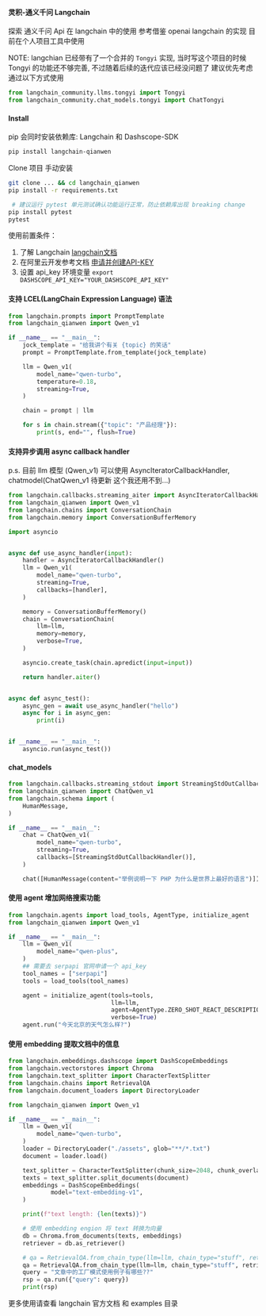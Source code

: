 #### 灵积-通义千问 Langchain
探索 通义千问 Api 在 langchain 中的使用
参考借鉴 openai langchain 的实现 
目前在个人项目工具中使用

NOTE: langchian 已经带有了一个合并的 `Tongyi` 实现, 当时写这个项目的时候 Tongyi 的功能还不够完善, 
不过随着后续的迭代应该已经没问题了 建议优先考虑通过以下方式使用
```py
from langchain_community.llms.tongyi import Tongyi
from langchain_community.chat_models.tongyi import ChatTongyi
```

#### Install 
pip 会同时安装依赖库: Langchain 和 Dashscope-SDK
```sh
pip install langchain-qianwen
```

Clone 项目 手动安装
```sh
git clone ... && cd langchain_qianwen
pip install -r requirements.txt

 # 建议运行 pytest 单元测试确认功能运行正常，防止依赖库出现 breaking change
pip install pytest
pytest
```

使用前置条件：
1. 了解 Langchain [langchain文档](https://python.langchain.com/docs/get_started/installation)
2. 在阿里云开发参考文档 [申请并创建API-KEY](https://help.aliyun.com/zh/dashscope/developer-reference/activate-dashscope-and-create-an-api-key)
3. 设置 api_key 环境变量 `export DASHSCOPE_API_KEY="YOUR_DASHSCOPE_API_KEY"`


#### 支持 LCEL(LangChain Expression Language) 语法
```py
from langchain.prompts import PromptTemplate
from langchain_qianwen import Qwen_v1

if __name__ == "__main__":
    jock_template = "给我讲个有关 {topic} 的笑话"
    prompt = PromptTemplate.from_template(jock_template)

    llm = Qwen_v1(
        model_name="qwen-turbo",
        temperature=0.18,
        streaming=True,
    )

    chain = prompt | llm

    for s in chain.stream({"topic": "产品经理"}):
        print(s, end="", flush=True)
```

#### 支持异步调用 async callback handler
p.s. 目前 llm 模型 (Qwen_v1) 可以使用 AsyncIteratorCallbackHandler, 
chatmodel(ChatQwen_v1 待更新 这个我还用不到...)
```py
from langchain.callbacks.streaming_aiter import AsyncIteratorCallbackHandler
from langchain_qianwen import Qwen_v1
from langchain.chains import ConversationChain
from langchain.memory import ConversationBufferMemory

import asyncio


async def use_async_handler(input):
    handler = AsyncIteratorCallbackHandler()
    llm = Qwen_v1(
        model_name="qwen-turbo",
        streaming=True,
        callbacks=[handler], 
    )

    memory = ConversationBufferMemory()
    chain = ConversationChain(
        llm=llm,
        memory=memory,
        verbose=True,
    )

    asyncio.create_task(chain.apredict(input=input))

    return handler.aiter()


async def async_test():
    async_gen = await use_async_handler("hello")
    async for i in async_gen:
        print(i)


if __name__ == "__main__":
    asyncio.run(async_test())
```

#### chat_models
```py
from langchain.callbacks.streaming_stdout import StreamingStdOutCallbackHandler
from langchain_qianwen import ChatQwen_v1
from langchain.schema import (
    HumanMessage,
)

if __name__ == "__main__":
    chat = ChatQwen_v1(
        model_name="qwen-turbo",
        streaming=True,
        callbacks=[StreamingStdOutCallbackHandler()],
    )

    chat([HumanMessage(content="举例说明一下 PHP 为什么是世界上最好的语言")])
```

#### 使用 agent 增加网络搜索功能
```py
from langchain.agents import load_tools, AgentType, initialize_agent
from langchain_qianwen import Qwen_v1

if __name__ == "__main__":
    llm = Qwen_v1(
        model_name="qwen-plus",
    )
    ## 需要去 serpapi 官网申请一个 api_key
    tool_names = ["serpapi"]
    tools = load_tools(tool_names)

    agent = initialize_agent(tools=tools,
                             llm=llm,
                             agent=AgentType.ZERO_SHOT_REACT_DESCRIPTION,
                             verbose=True)
    agent.run("今天北京的天气怎么样?")
```

#### 使用 embedding 提取文档中的信息
```py
from langchain.embeddings.dashscope import DashScopeEmbeddings
from langchain.vectorstores import Chroma
from langchain.text_splitter import CharacterTextSplitter
from langchain.chains import RetrievalQA
from langchain.document_loaders import DirectoryLoader

from langchain_qianwen import Qwen_v1

if __name__ == "__main__":
    llm = Qwen_v1(
        model_name="qwen-turbo",
    )
    loader = DirectoryLoader("./assets", glob="**/*.txt")
    document = loader.load()

    text_splitter = CharacterTextSplitter(chunk_size=2048, chunk_overlap=0)
    texts = text_splitter.split_documents(document)
    embeddings = DashScopeEmbeddings(
            model="text-embedding-v1",
    )

    print(f"text length: {len(texts)}")

    # 使用 embedding engion 将 text 转换为向量
    db = Chroma.from_documents(texts, embeddings)
    retriever = db.as_retriever()

    # qa = RetrievalQA.from_chain_type(llm=llm, chain_type="stuff", retriever=retriever, return_source_documents=True)
    qa = RetrievalQA.from_chain_type(llm=llm, chain_type="stuff", retriever=retriever)
    query = "文章中的工厂模式使用例子有哪些??"
    rsp = qa.run({"query": query})
    print(rsp)

```

更多使用请查看 langchain 官方文档 和 examples 目录